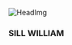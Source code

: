 ![HeadImg](https://img.picui.cn/free/2025/04/17/68011dcca258e.jpg "magic_the_gandhi")
### SILL WILLIAM

<!---
Sill-William/Sill-William is a ✨ special ✨ repository because its `README.md` (this file) appears on your GitHub profile.
You can click the Preview link to take a look at your changes.
--->
